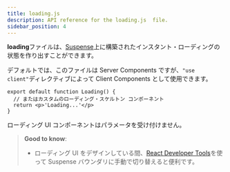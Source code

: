 ```yaml
---
title: loading.js
description: API reference for the loading.js  file.
sidebar_position: 4
---
```


**loading**ファイルは、[Suspense](/docs/app-router/building-your-application/routing/loading-ui-and-streaming)上に構築されたインスタント・ローディングの状態を作り出すことができます。

デフォルトでは、このファイルは Server Components ですが、`"use client"`ディレクティブによって Client Components として使用できます。

```tsx title="app/feed/loading.tsx"
export default function Loading() {
  // またはカスタムのローディング・スケルトン コンポーネント
  return <p>'Loading...'</p>
}
```

ローディング UI コンポーネントはパラメータを受け付けません。

> **Good to know**:
>
> - ローディング UI をデザインしている間、[React Developer Tools](https://ja.react.dev/learn/react-developer-tools)を使って Suspense バウンダリに手動で切り替えると便利です。
